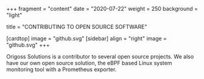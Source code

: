 +++
fragment = "content"
date = "2020-07-22"
weight = 250
background = "light"

title = "CONTRIBUTING TO OPEN SOURCE SOFTWARE"

[cardtop]
  image = "github.svg"
[sidebar]
  align = "right"
  image = "github.svg"
+++

Origoss Solutions is a contributor to several open source projects.  We also
have our own open source solution, the eBPF based Linux system monitoring
tool with a Prometheus exporter.
